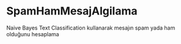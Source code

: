 # SpamHamMesajAlgilama
Naive Bayes Text Classification kullanarak mesajın spam yada ham olduğunu hesaplama
